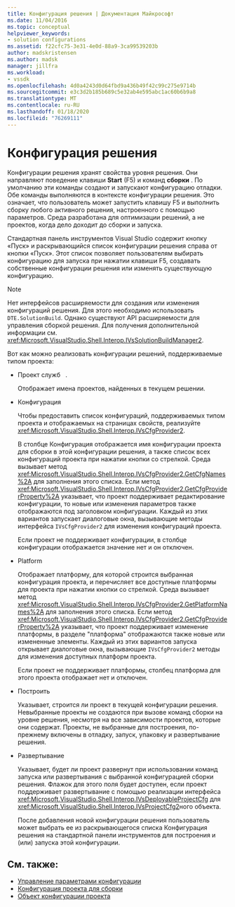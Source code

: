 ```yaml
---
title: Конфигурация решения | Документация Майкрософт
ms.date: 11/04/2016
ms.topic: conceptual
helpviewer_keywords:
- solution configurations
ms.assetid: f22cfc75-3e31-4e0d-88a9-3ca99539203b
author: madskristensen
ms.author: madsk
manager: jillfra
ms.workload:
- vssdk
ms.openlocfilehash: 4d0a4243d0d64fbd9a436b49f42c99c275e9714b
ms.sourcegitcommit: e3c3d2b185b689c5e32ab4e595abc1ac60b6b9a8
ms.translationtype: MT
ms.contentlocale: ru-RU
ms.lasthandoff: 01/18/2020
ms.locfileid: "76269111"
---
```

# <a name="solution-configuration"></a>Конфигурация решения
Конфигурации решения хранят свойства уровня решения. Они направляют поведение клавиши **Start** (F5) и команд **сборки** . По умолчанию эти команды создают и запускают конфигурацию отладки. Обе команды выполняются в контексте конфигурации решения. Это означает, что пользователь может запустить клавишу F5 и выполнить сборку любого активного решения, настроенного с помощью параметров. Среда разработана для оптимизации решений, а не проектов, когда дело доходит до сборки и запуска.

 Стандартная панель инструментов Visual Studio содержит кнопку «Пуск» и раскрывающийся список конфигурации решения справа от кнопки «Пуск». Этот список позволяет пользователям выбирать конфигурацию для запуска при нажатии клавиши F5, создавать собственные конфигурации решения или изменять существующую конфигурацию.

> [!NOTE]
> Нет интерфейсов расширяемости для создания или изменения конфигураций решения. Для этого необходимо использовать `DTE.SolutionBuild`. Однако существуют API расширяемости для управления сборкой решения. Для получения дополнительной информации см. <xref:Microsoft.VisualStudio.Shell.Interop.IVsSolutionBuildManager2>.

 Вот как можно реализовать конфигурации решений, поддерживаемые типом проекта:

- Проект служб   .

   Отображает имена проектов, найденных в текущем решении.

- Конфигурация

   Чтобы предоставить список конфигураций, поддерживаемых типом проекта и отображаемых на страницах свойств, реализуйте <xref:Microsoft.VisualStudio.Shell.Interop.IVsCfgProvider2>.

   В столбце Конфигурация отображается имя конфигурации проекта для сборки в этой конфигурации решения, а также список всех конфигураций проекта при нажатии кнопки со стрелкой. Среда вызывает метод <xref:Microsoft.VisualStudio.Shell.Interop.IVsCfgProvider2.GetCfgNames%2A> для заполнения этого списка. Если метод <xref:Microsoft.VisualStudio.Shell.Interop.IVsCfgProvider2.GetCfgProviderProperty%2A> указывает, что проект поддерживает редактирование конфигурации, то новые или изменения параметров также отображаются под заголовком конфигурации. Каждый из этих вариантов запускает диалоговые окна, вызывающие методы интерфейса `IVsCfgProvider2` для изменения конфигураций проекта.

   Если проект не поддерживает конфигурации, в столбце конфигурации отображается значение нет и он отключен.

- Platform

   Отображает платформу, для которой строится выбранная конфигурация проекта, и перечисляет все доступные платформы для проекта при нажатии кнопки со стрелкой. Среда вызывает метод <xref:Microsoft.VisualStudio.Shell.Interop.IVsCfgProvider2.GetPlatformNames%2A> для заполнения этого списка. Если метод <xref:Microsoft.VisualStudio.Shell.Interop.IVsCfgProvider2.GetCfgProviderProperty%2A> указывает, что проект поддерживает изменение платформы, в разделе "платформа" отображаются также новые или измененные элементы. Каждый из этих вариантов запуска открывает диалоговые окна, вызывающие `IVsCfgProvider2` методы для изменения доступных платформ проекта.

   Если проект не поддерживает платформы, столбец платформа для этого проекта отображает нет и отключен.

- Построить

   Указывает, строится ли проект в текущей конфигурации решения. Невыбранные проекты не создаются при вызове команд сборки на уровне решения, несмотря на все зависимости проектов, которые они содержат. Проекты, не выбранные для построения, по-прежнему включены в отладку, запуск, упаковку и развертывание решения.

- Развертывание

   Указывает, будет ли проект развернут при использовании команд запуска или развертывания с выбранной конфигурацией сборки решения. Флажок для этого поля будет доступен, если проект поддерживает развертывание с помощью реализации интерфейса <xref:Microsoft.VisualStudio.Shell.Interop.IVsDeployableProjectCfg> для <xref:Microsoft.VisualStudio.Shell.Interop.IVsProjectCfg2>ного объекта.

  После добавления новой конфигурации решения пользователь может выбрать ее из раскрывающегося списка Конфигурация решения на стандартной панели инструментов для построения и (или) запуска этой конфигурации.

## <a name="see-also"></a>См. также:
- [Управление параметрами конфигурации](../../extensibility/internals/managing-configuration-options.md)
- [Конфигурация проекта для сборки](../../extensibility/internals/project-configuration-for-building.md)
- [Объект конфигурации проекта](../../extensibility/internals/project-configuration-object.md)